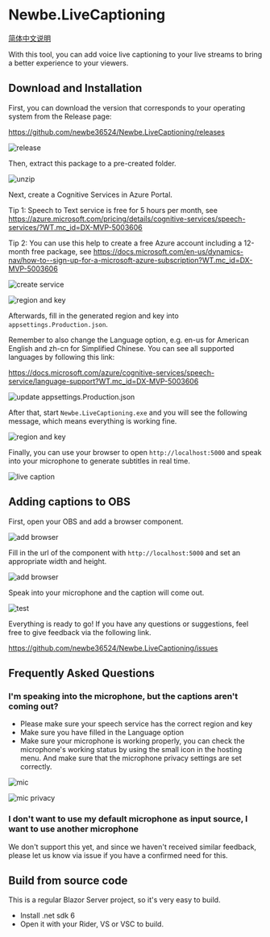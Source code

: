 # Newbe.LiveCaptioning

[简体中文说明](README.zh.md)

With this tool, you can add voice live captioning to your live streams to bring a better experience to your viewers.

## Download and Installation

First, you can download the version that corresponds to your operating system from the Release page:

<https://github.com/newbe36524/Newbe.LiveCaptioning/releases>

![release](/assets/20210725-001.png)

Then, extract this package to a pre-created folder.

![unzip](/assets/20210725-002.png)

Next, create a Cognitive Services in Azure Portal.

Tip 1: Speech to Text service is free for 5 hours per month, see <https://azure.microsoft.com/pricing/details/cognitive-services/speech-services/?WT.mc_id=DX-MVP-5003606>

Tip 2: You can use this help to create a free Azure account including a 12-month free package, see <https://docs.microsoft.com/en-us/dynamics-nav/how-to--sign-up-for-a-microsoft-azure-subscription?WT.mc_id=DX-MVP-5003606>

![create service](/assets/20210725-003.gif)

![region and key](/assets/20210725-004.png)

Afterwards, fill in the generated region and key into `appsettings.Production.json`.

Remember to also change the Language option, e.g. en-us for American English and zh-cn for Simplified Chinese. You can see all supported languages by following this link:

<https://docs.microsoft.com/azure/cognitive-services/speech-service/language-support?WT.mc_id=DX-MVP-5003606>

![update appsettings.Production.json](/assets/20210725-005.png)

After that, start `Newbe.LiveCaptioning.exe` and you will see the following message, which means everything is working fine.

![region and key](/assets/20210725-006.gif)

Finally, you can use your browser to open `http://localhost:5000` and speak into your microphone to generate subtitles in real time.

![live caption](/assets/20210725-007.gif)

## Adding captions to OBS

First, open your OBS and add a browser component.

![add browser](/assets/20210725-008.png)

Fill in the url of the component with `http://localhost:5000` and set an appropriate width and height.

![add browser](/assets/20210725-009.png)

Speak into your microphone and the caption will come out.

![test](/assets/20210725-010.gif)

Everything is ready to go! If you have any questions or suggestions, feel free to give feedback via the following link.

<https://github.com/newbe36524/Newbe.LiveCaptioning/issues>

## Frequently Asked Questions

### I'm speaking into the microphone, but the captions aren't coming out?

- Please make sure your speech service has the correct region and key
- Make sure you have filled in the Language option
- Make sure your microphone is working properly, you can check the microphone's working status by using the small icon in the hosting menu. And make sure that the microphone privacy settings are set correctly.

![mic](/assets/20210725-011.png)

![mic privacy](/assets/20210725-012.png)

### I don't want to use my default microphone as input source, I want to use another microphone

We don't support this yet, and since we haven't received similar feedback, please let us know via issue if you have a confirmed need for this.

## Build from source code

This is a regular Blazor Server project, so it's very easy to build.

- Install .net sdk 6
- Open it with your Rider, VS or VSC to build.
